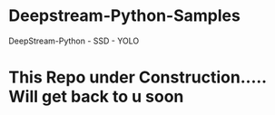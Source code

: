 # Deepstream-Python-Samples
DeepStream-Python - SSD - YOLO


# This Repo under Construction.....  Will get back to u soon
